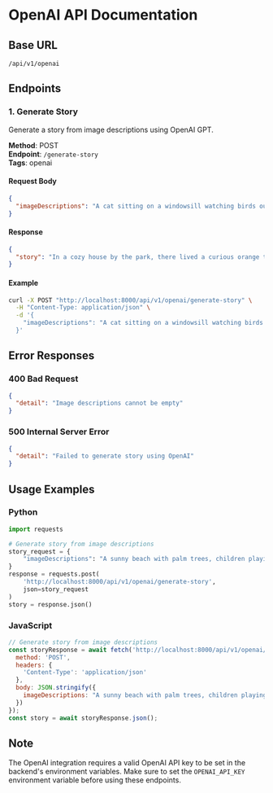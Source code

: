 # OpenAI API Documentation

## Base URL
```
/api/v1/openai
```

## Endpoints

### 1. Generate Story
Generate a story from image descriptions using OpenAI GPT.

**Method**: POST  
**Endpoint**: `/generate-story`  
**Tags**: openai

#### Request Body
```json
{
  "imageDescriptions": "A cat sitting on a windowsill watching birds outside. A cat chasing a red laser dot on the floor. A cat sleeping in a sunbeam."
}
```

#### Response
```json
{
  "story": "In a cozy house by the park, there lived a curious orange tabby named Whiskers. One sunny morning, Whiskers perched on his favorite windowsill, his tail twitching with excitement as he watched the sparrows dance through the air. The morning entertainment soon gave way to an afternoon adventure when his human brought out the mysterious red dot. Whiskers pounced and twirled, determined to catch the elusive light. After his energetic pursuit, Whiskers found the perfect spot where golden sunlight streamed through the window. He curled up in the warm beam, purring contentedly as he drifted off to sleep, dreaming of his daily adventures."
}
```

#### Example
```bash
curl -X POST "http://localhost:8000/api/v1/openai/generate-story" \
  -H "Content-Type: application/json" \
  -d '{
    "imageDescriptions": "A cat sitting on a windowsill watching birds outside. A cat chasing a red laser dot on the floor. A cat sleeping in a sunbeam."
  }'
```

## Error Responses

### 400 Bad Request
```json
{
  "detail": "Image descriptions cannot be empty"
}
```

### 500 Internal Server Error
```json
{
  "detail": "Failed to generate story using OpenAI"
}
```

## Usage Examples

### Python
```python
import requests

# Generate story from image descriptions
story_request = {
    "imageDescriptions": "A sunny beach with palm trees, children playing in the sand..."
}
response = requests.post(
    'http://localhost:8000/api/v1/openai/generate-story',
    json=story_request
)
story = response.json()
```

### JavaScript
```javascript
// Generate story from image descriptions
const storyResponse = await fetch('http://localhost:8000/api/v1/openai/generate-story', {
  method: 'POST',
  headers: {
    'Content-Type': 'application/json'
  },
  body: JSON.stringify({
    imageDescriptions: "A sunny beach with palm trees, children playing in the sand..."
  })
});
const story = await storyResponse.json();
```

## Note

The OpenAI integration requires a valid OpenAI API key to be set in the backend's environment variables. Make sure to set the `OPENAI_API_KEY` environment variable before using these endpoints. 